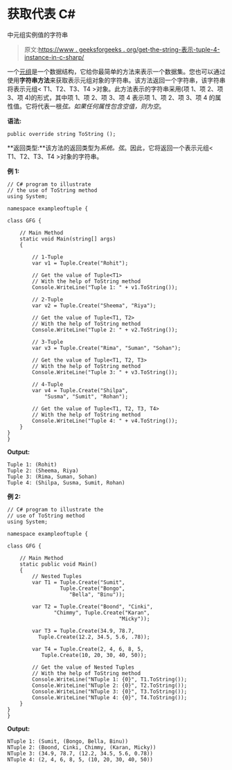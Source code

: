 # 获取代表 C#

中元组<t1>实例值的字符串</t1>

> 原文:[https://www . geeksforgeeks . org/get-the-string-表示-tuple-4-instance-in-c-sharp/](https://www.geeksforgeeks.org/getting-the-string-that-represent-the-value-of-the-tuple-4-instance-in-c-sharp/)

一个[元组](https://contribute.geeksforgeeks.org/?p=1403449&preview=true)是一个数据结构，它给你最简单的方法来表示一个数据集。您也可以通过使用**字符串方法**来获取表示元组对象的字符串。该方法返回一个字符串，该字符串将表示元组< T1、T2、T3、T4 >对象。此方法表示的字符串采用(项 1、项 2、项 3、项 4)的形式，其中项 1、项 2、项 3、项 4 表示项 1、项 2、项 3、项 4 的属性值。它将代表一根*弦。如果任何属性包含空值，则为空*。

**语法:**

```
public override string ToString ();
```

**返回类型:**该方法的返回类型为*系统。弦*。因此，它将返回一个表示元组< T1、T2、T3、T4 >对象的字符串。

**例 1:**

```
// C# program to illustrate 
// the use of ToString method
using System;

namespace exampleoftuple {

class GFG {

    // Main Method
    static void Main(string[] args)
    {   

        // 1-Tuple
        var v1 = Tuple.Create("Rohit");

        // Get the value of Tuple<T1>
        // With the help of ToString method
        Console.WriteLine("Tuple 1: " + v1.ToString());

        // 2-Tuple
        var v2 = Tuple.Create("Sheema", "Riya");

        // Get the value of Tuple<T1, T2>
        // With the help of ToString method
        Console.WriteLine("Tuple 2: " + v2.ToString());

        // 3-Tuple
        var v3 = Tuple.Create("Rima", "Suman", "Sohan");

        // Get the value of Tuple<T1, T2, T3>
        // With the help of ToString method
        Console.WriteLine("Tuple 3: " + v3.ToString());

        // 4-Tuple
        var v4 = Tuple.Create("Shilpa", 
            "Susma", "Sumit", "Rohan");

        // Get the value of Tuple<T1, T2, T3, T4>
        // With the help of ToString method
        Console.WriteLine("Tuple 4: " + v4.ToString());
    }
}
}
```

**Output:**

```
Tuple 1: (Rohit)
Tuple 2: (Sheema, Riya)
Tuple 3: (Rima, Suman, Sohan)
Tuple 4: (Shilpa, Susma, Sumit, Rohan)

```

**例 2:**

```
// C# program to illustrate the
// use of ToString method
using System;

namespace exampleoftuple {

class GFG {

    // Main Method
    static public void Main()
    {
        // Nested Tuples
        var T1 = Tuple.Create("Sumit", 
                 Tuple.Create("Bongo", 
                    "Bella", "Binu"));

        var T2 = Tuple.Create("Boond", "Cinki",
               "Chimmy", Tuple.Create("Karan", 
                                    "Micky"));

        var T3 = Tuple.Create(34.9, 78.7, 
          Tuple.Create(12.2, 34.5, 5.6, .78));

        var T4 = Tuple.Create(2, 4, 6, 8, 5,
           Tuple.Create(10, 20, 30, 40, 50));

        // Get the value of Nested Tuples
        // With the help of ToString method
        Console.WriteLine("NTuple 1: {0}", T1.ToString());
        Console.WriteLine("NTuple 2: {0}", T2.ToString());
        Console.WriteLine("NTuple 3: {0}", T3.ToString());
        Console.WriteLine("NTuple 4: {0}", T4.ToString());
    }
}
}
```

**Output:**

```
NTuple 1: (Sumit, (Bongo, Bella, Binu))
NTuple 2: (Boond, Cinki, Chimmy, (Karan, Micky))
NTuple 3: (34.9, 78.7, (12.2, 34.5, 5.6, 0.78))
NTuple 4: (2, 4, 6, 8, 5, (10, 20, 30, 40, 50))

```